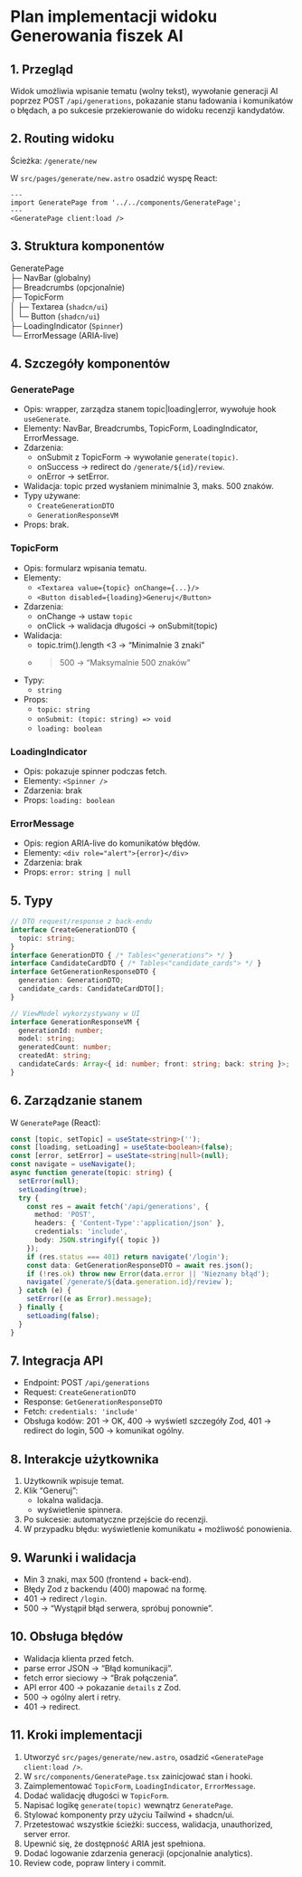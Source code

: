 # Plan implementacji widoku Generowania fiszek AI

## 1. Przegląd
Widok umożliwia wpisanie tematu (wolny tekst), wywołanie generacji AI poprzez POST `/api/generations`, pokazanie stanu ładowania i komunikatów o błędach, a po sukcesie przekierowanie do widoku recenzji kandydatów.

## 2. Routing widoku
Ścieżka: `/generate/new`

W `src/pages/generate/new.astro` osadzić wyspę React:
```astro
---
import GeneratePage from '../../components/GeneratePage';
---
<GeneratePage client:load />
```

## 3. Struktura komponentów

GeneratePage  
├─ NavBar (globalny)  
├─ Breadcrumbs (opcjonalnie)  
├─ TopicForm  
│  ├─ Textarea (`shadcn/ui`)  
│  └─ Button (`shadcn/ui`)  
├─ LoadingIndicator (`Spinner`)  
└─ ErrorMessage (ARIA-live)

## 4. Szczegóły komponentów

### GeneratePage
- Opis: wrapper, zarządza stanem topic|loading|error, wywołuje hook `useGenerate`.
- Elementy: NavBar, Breadcrumbs, TopicForm, LoadingIndicator, ErrorMessage.
- Zdarzenia:
  - onSubmit z TopicForm → wywołanie `generate(topic)`.
  - onSuccess → redirect do `/generate/${id}/review`.
  - onError → setError.
- Walidacja: topic przed wysłaniem minimalnie 3, maks. 500 znaków.
- Typy używane:
  - `CreateGenerationDTO`
  - `GenerationResponseVM`
- Props: brak.

### TopicForm
- Opis: formularz wpisania tematu.
- Elementy:
  - `<Textarea value={topic} onChange={...}/>`
  - `<Button disabled={loading}>Generuj</Button>`
- Zdarzenia:
  - onChange → ustaw `topic`
  - onClick → walidacja długości → onSubmit(topic)
- Walidacja:
  - topic.trim().length <3 → “Minimalnie 3 znaki”
  - >500 → “Maksymalnie 500 znaków”
- Typy:
  - `string`
- Props:
  - `topic: string`
  - `onSubmit: (topic: string) => void`
  - `loading: boolean`

### LoadingIndicator
- Opis: pokazuje spinner podczas fetch.
- Elementy: `<Spinner />`
- Zdarzenia: brak
- Props: `loading: boolean`

### ErrorMessage
- Opis: region ARIA-live do komunikatów błędów.
- Elementy: `<div role="alert">{error}</div>`
- Zdarzenia: brak
- Props: `error: string | null`

## 5. Typy

```ts
// DTO request/response z back-endu
interface CreateGenerationDTO {
  topic: string;
}
interface GenerationDTO { /* Tables<"generations"> */ }
interface CandidateCardDTO { /* Tables<"candidate_cards"> */ }
interface GetGenerationResponseDTO {
  generation: GenerationDTO;
  candidate_cards: CandidateCardDTO[];
}

// ViewModel wykorzystywany w UI
interface GenerationResponseVM {
  generationId: number;
  model: string;
  generatedCount: number;
  createdAt: string;
  candidateCards: Array<{ id: number; front: string; back: string }>;
}
```

## 6. Zarządzanie stanem

W `GeneratePage` (React):
```ts
const [topic, setTopic] = useState<string>('');
const [loading, setLoading] = useState<boolean>(false);
const [error, setError] = useState<string|null>(null);
const navigate = useNavigate();
async function generate(topic: string) {
  setError(null);
  setLoading(true);
  try {
    const res = await fetch('/api/generations', {
      method: 'POST',
      headers: { 'Content-Type':'application/json' },
      credentials: 'include',
      body: JSON.stringify({ topic })
    });
    if (res.status === 401) return navigate('/login');
    const data: GetGenerationResponseDTO = await res.json();
    if (!res.ok) throw new Error(data.error || 'Nieznany błąd');
    navigate(`/generate/${data.generation.id}/review`);
  } catch (e) {
    setError((e as Error).message);
  } finally {
    setLoading(false);
  }
}
```

## 7. Integracja API
- Endpoint: POST `/api/generations`
- Request: `CreateGenerationDTO`
- Response: `GetGenerationResponseDTO`
- Fetch: `credentials: 'include'`
- Obsługa kodów: 201 → OK, 400 → wyświetl szczegóły Zod, 401 → redirect do login, 500 → komunikat ogólny.

## 8. Interakcje użytkownika
1. Użytkownik wpisuje temat.
2. Klik “Generuj”:
   - lokalna walidacja.
   - wyświetlenie spinnera.
3. Po sukcesie: automatyczne przejście do recenzji.
4. W przypadku błędu: wyświetlenie komunikatu + możliwość ponowienia.

## 9. Warunki i walidacja
- Min 3 znaki, max 500 (frontend + back-end).
- Błędy Zod z backendu (400) mapować na formę.
- 401 → redirect `/login`.
- 500 → “Wystąpił błąd serwera, spróbuj ponownie”.

## 10. Obsługa błędów
- Walidacja klienta przed fetch.
- parse error JSON → “Błąd komunikacji”.
- fetch error sieciowy → “Brak połączenia”.
- API error 400 → pokazanie `details` z Zod.
- 500 → ogólny alert i retry.
- 401 → redirect.

## 11. Kroki implementacji
1. Utworzyć `src/pages/generate/new.astro`, osadzić `<GeneratePage client:load />`.
2. W `src/components/GeneratePage.tsx` zainicjować stan i hooki.
3. Zaimplementować `TopicForm`, `LoadingIndicator`, `ErrorMessage`.
4. Dodać walidację długości w `TopicForm`.
5. Napisać logikę `generate(topic)` wewnątrz `GeneratePage`.
6. Stylować komponenty przy użyciu Tailwind + shadcn/ui.
7. Przetestować wszystkie ścieżki: success, walidacja, unauthorized, server error.
8. Upewnić się, że dostępność ARIA jest spełniona.
9. Dodać logowanie zdarzenia generacji (opcjonalnie analytics).
10. Review code, popraw lintery i commit.
